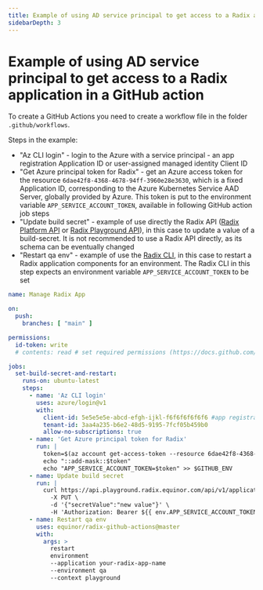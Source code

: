 ```yaml
---
title: Example of using AD service principal to get access to a Radix application in a GitHub action
sidebarDepth: 3
---
```


# Example of using AD service principal to get access to a Radix application in a GitHub action

To create a GitHub Actions you need to create a workflow file in the folder `.github/workflows`.

Steps in the example:

* "Az CLI login" - login to the Azure with a service principal - an app registration Application ID or user-assigned managed identity Client ID
* "Get Azure principal token for Radix" - get an Azure access token for the resource `6dae42f8-4368-4678-94ff-3960e28e3630`, which is a fixed Application ID, corresponding to the Azure Kubernetes Service AAD Server, globally provided by Azure. This token is put to the environment variable `APP_SERVICE_ACCOUNT_TOKEN`, available in following GitHub action job steps
* "Update build secret" - example of use directly the Radix API ([Radix Platform API](https://api.radix.equinor.com/swaggerui/) or [Radix Playground API](https://api.playground.radix.equinor.com/swaggerui/)), in this case to update a value of a build-secret. It is not recommended to use a Radix API directly, as its schema can be eventually changed
* "Restart qa env" - example of use the [Radix CLI](https://github.com/equinor/radix-cli), in this case to restart a Radix application components for an environment. The Radix CLI in this step expects an environment variable `APP_SERVICE_ACCOUNT_TOKEN` to be set

```yaml
name: Manage Radix App

on:
  push:
    branches: [ "main" ]

permissions:
  id-token: write
  # contents: read # set required permissions (https://docs.github.com/en/actions/using-jobs/assigning-permissions-to-jobs)

jobs:
  set-build-secret-and-restart:
    runs-on: ubuntu-latest
    steps:
      - name: 'Az CLI login'
        uses: azure/login@v1
        with:
          client-id: 5e5e5e5e-abcd-efgh-ijkl-f6f6f6f6f6f6 #app registration Application ID or user-assigned managed identity Client ID
          tenant-id: 3aa4a235-b6e2-48d5-9195-7fcf05b459b0
          allow-no-subscriptions: true
      - name: 'Get Azure principal token for Radix'
        run: |
          token=$(az account get-access-token --resource 6dae42f8-4368-4678-94ff-3960e28e3630 --query=accessToken -otsv)
          echo "::add-mask::$token"
          echo "APP_SERVICE_ACCOUNT_TOKEN=$token" >> $GITHUB_ENV
      - name: Update build secret
        run: |
          curl https://api.playground.radix.equinor.com/api/v1/applications/your-radix-app-name/buildsecrets/A_BUILD_SECRET \
            -X PUT \
            -d '{"secretValue":"new value"}' \
            -H 'Authorization: Bearer ${{ env.APP_SERVICE_ACCOUNT_TOKEN }}'
      - name: Restart qa env
        uses: equinor/radix-github-actions@master
        with:
          args: >
            restart
            environment
            --application your-radix-app-name
            --environment qa
            --context playground
```
